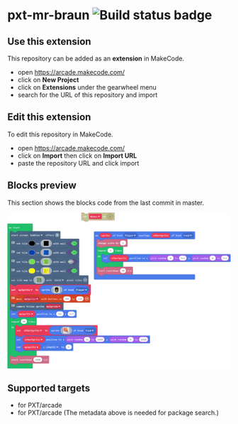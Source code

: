 # pxt-mr-braun ![Build status badge](https://github.com/javdel000/pxt-mr-braun/workflows/MakeCode/badge.svg)



## Use this extension

This repository can be added as an **extension** in MakeCode.

* open https://arcade.makecode.com/
* click on **New Project**
* click on **Extensions** under the gearwheel menu
* search for the URL of this repository and import

## Edit this extension

To edit this repository in MakeCode.

* open https://arcade.makecode.com/
* click on **Import** then click on **Import URL**
* paste the repository URL and click import

## Blocks preview

This section shows the blocks code from the last commit in master.

![A rendered view of the blocks](https://github.com/javdel000/pxt-mr-braun/raw/master/.makecode/blocks.png)

## Supported targets

* for PXT/arcade
* for PXT/arcade
(The metadata above is needed for package search.)

